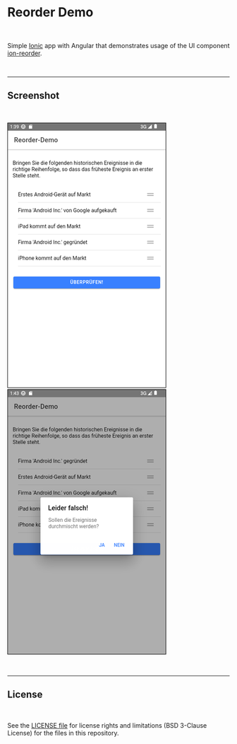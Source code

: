 # Reorder Demo #

<br>

Simple [Ionic](https://ionicframework.com/) app with Angular that demonstrates usage of the
UI component [ion-reorder](https://ionicframework.com/docs/api/reorder).

<br>

----

## Screenshot ##

<br>

![Screenshot 1](screenshot_1.png) &nbsp; ![Screenshot 2](screenshot_2.png)

<br>

----

## License ##

<br>

See the [LICENSE file](LICENSE.md) for license rights and limitations (BSD 3-Clause License) for the files in this repository.

<br>